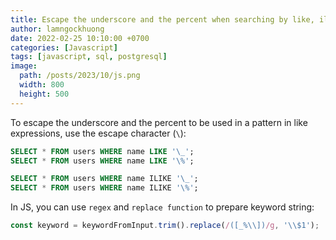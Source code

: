 ```yaml
---
title: Escape the underscore and the percent when searching by like, ilike expressions in PostgreSQL
author: lamngockhuong
date: 2022-02-25 10:10:00 +0700
categories: [Javascript]
tags: [javascript, sql, postgresql]
image:
  path: /posts/2023/10/js.png
  width: 800
  height: 500
---
```


To escape the underscore and the percent to be used in a pattern in like expressions, use the escape character (`\`):

```sql
SELECT * FROM users WHERE name LIKE '\_';
SELECT * FROM users WHERE name LIKE '\%';

SELECT * FROM users WHERE name ILIKE '\_';
SELECT * FROM users WHERE name ILIKE '\%';
```

In JS, you can use `regex` and `replace function` to prepare keyword string:

```javascript
const keyword = keywordFromInput.trim().replace(/([_%\\])/g, '\\$1');
```
